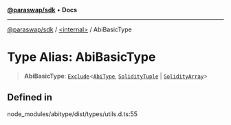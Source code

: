 [**@paraswap/sdk**](../../README.md) • **Docs**

***

[@paraswap/sdk](../../globals.md) / [\<internal\>](../README.md) / AbiBasicType

# Type Alias: AbiBasicType

> **AbiBasicType**: [`Exclude`](Exclude.md)\<[`AbiType`](AbiType.md), [`SolidityTuple`](SolidityTuple.md) \| [`SolidityArray`](SolidityArray.md)\>

## Defined in

node\_modules/abitype/dist/types/utils.d.ts:55
